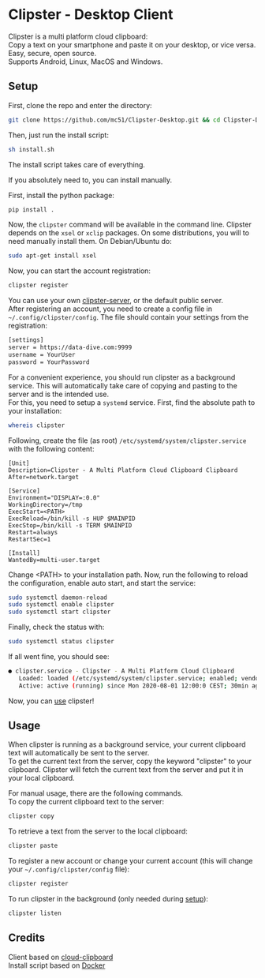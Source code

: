 # Clipster - Desktop Client

Clipster is a multi platform cloud clipboard:  
Copy a text on your smartphone and paste it on your desktop, or vice versa.  
Easy, secure, open source.  
Supports Android, Linux, MacOS and Windows.  


## Setup

First, clone the repo and enter the directory:

``` bash
git clone https://github.com/mc51/Clipster-Desktop.git && cd Clipster-Desktop
```

Then, just run the install script:

``` bash
sh install.sh
```

The install script takes care of everything.  
  
If you absolutely need to, you can install manually.  
  
First, install the python package:

``` bash
pip install .
```

Now, the `clipster` command will be available in the command line. Clipster depends on the `xsel` or `xclip` packages. On some distributions, you will to need manually install them. On Debian/Ubuntu do:

```bash
sudo apt-get install xsel
```

Now, you can start the account registration:

``` bash
clipster register
```

You can use your own [clipster-server](https://github.com/mc51/Clipster-Server), or the default public server.  
After registering an account, you need to create a config file in `~/.config/clipster/config`. The file should contain your settings from the registration:

``` bash
[settings]
server = https://data-dive.com:9999
username = YourUser
password = YourPassword
```

For a convenient experience, you should run clipster as a background service. This will automatically take care of copying and pasting to the server and is the intended use.  
For this, you need to setup a `systemd` service. First, find the absolute path to your installation:

```bash
whereis clipster
```

Following, create the file (as root) `/etc/systemd/system/clipster.service` with the following content:

```
[Unit]
Description=Clipster - A Multi Platform Cloud Clipboard Clipboard
After=network.target

[Service]
Environment="DISPLAY=:0.0"
WorkingDirectory=/tmp
ExecStart=<PATH>
ExecReload=/bin/kill -s HUP $MAINPID
ExecStop=/bin/kill -s TERM $MAINPID
Restart=always
RestartSec=1

[Install]
WantedBy=multi-user.target
```

Change \<PATH\> to your installation path. Now, run the following to reload the configuration, enable auto start, and start the service:

```bash
sudo systemctl daemon-reload
sudo systemctl enable clipster
sudo systemctl start clipster
```

Finally, check the status with:

```bash
sudo systemctl status clipster
```

If all went fine, you should see:

``` bash
● clipster.service - Clipster - A Multi Platform Cloud Clipboard
   Loaded: loaded (/etc/systemd/system/clipster.service; enabled; vendor preset: enabled)
   Active: active (running) since Mon 2020-08-01 12:00:0 CEST; 30min ago
```

Now, you can [use](#usage) clipster!

## Usage

When clipster is running as a background service, your current clipboard text will automatically be sent to the server.  
To get the current text from the server, copy the keyword "clipster" to your clipboard. Clipster will fetch the current text from the server and put it in your local clipboard.  
  
For manual usage, there are the following commands.  
To copy the current clipboard text to the server:  

```bash
clipster copy
```

To retrieve a text from the server to the local clipboard:
```bash
clipster paste
```

To register a new account or change your current account (this will change your `~/.config/clipster/config` file):
```bash
clipster register
```

To run clipster in the background (only needed during [setup](#setup)):
```bash
clipster listen
```


## Credits

Client based on [cloud-clipboard](https://github.com/krsoninikhil/cloud-clipboard)  
Install script based on [Docker](https://www.docker.com/)
